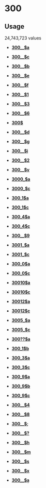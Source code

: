 # 300

## Usage

24,743,723 values

-   **[300\_\_$a](../../tags/300/300__a-1.md)**  

-   **[300\_\_$c](../../tags/300/300__c-2.md)**  

-   **[300\_\_$b](../../tags/300/300__b-3.md)**  

-   **[300\_\_$e](../../tags/300/300__e-4.md)**  

-   **[300\_\_$f](../../tags/300/300__f-5.md)**  

-   **[300\_\_$1](../../tags/300/300__1-6.md)**  

-   **[300\_\_$3](../../tags/300/300__3-7.md)**  

-   **[300\_\_$6](../../tags/300/300__6-8.md)**  

-   **[300$](../../tags/300/300-9.md)**  

-   **[300\_\_$d](../../tags/300/300__d-10.md)**  

-   **[300\_\_$g](../../tags/300/300__g-11.md)**  

-   **[300\_\_$i](../../tags/300/300__i-12.md)**  

-   **[300\_\_$2](../../tags/300/300__2-13.md)**  

-   **[300\_\_$v](../../tags/300/300__v-14.md)**  

-   **[3000\_$a](../../tags/300/3000_a-15.md)**  

-   **[3000\_$c](../../tags/300/3000_c-16.md)**  

-   **[300\_1$a](../../tags/300/300_1a-17.md)**  

-   **[300\_1$c](../../tags/300/300_1c-18.md)**  

-   **[300\_4$a](../../tags/300/300_4a-19.md)**  

-   **[300\_4$c](../../tags/300/300_4c-20.md)**  

-   **[300\_\_$9](../../tags/300/300__9-21.md)**  

-   **[3001\_$a](../../tags/300/3001_a-22.md)**  

-   **[3001\_$c](../../tags/300/3001_c-23.md)**  

-   **[300\_0$a](../../tags/300/300_0a-24.md)**  

-   **[300\_0$c](../../tags/300/300_0c-25.md)**  

-   **[30010$a](../../tags/300/30010a-26.md)**  

-   **[30010$c](../../tags/300/30010c-27.md)**  

-   **[30012$a](../../tags/300/30012a-28.md)**  

-   **[30012$c](../../tags/300/30012c-29.md)**  

-   **[3005\_$a](../../tags/300/3005_a-30.md)**  

-   **[3005\_$c](../../tags/300/3005_c-31.md)**  

-   **[300??$a](../../tags/300/300__a-32.md)**  

-   **[300\_1$b](../../tags/300/300_1b-33.md)**  

-   **[300\_3$a](../../tags/300/300_3a-34.md)**  

-   **[300\_3$c](../../tags/300/300_3c-35.md)**  

-   **[300\_9$a](../../tags/300/300_9a-36.md)**  

-   **[300\_9$b](../../tags/300/300_9b-37.md)**  

-   **[300\_9$c](../../tags/300/300_9c-38.md)**  

-   **[300\_\_$4](../../tags/300/300__4-39.md)**  

-   **[300\_\_$8](../../tags/300/300__8-40.md)**  

-   **[300\_\_$;](../../tags/300/300___-41.md)**  

-   **[300\_\_$?](../../tags/300/300___-42.md)**  

-   **[300\_\_$h](../../tags/300/300__h-43.md)**  

-   **[300\_\_$m](../../tags/300/300__m-44.md)**  

-   **[300\_\_$s](../../tags/300/300__s-45.md)**  

-   **[300\_\_$x](../../tags/300/300__x-46.md)**  

-   **[300\_\_$ḁ](../../tags/300/300__ḁ-47.md)**  


